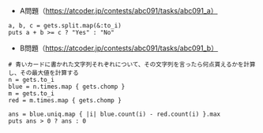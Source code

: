 - A問題（https://atcoder.jp/contests/abc091/tasks/abc091_a）
```
a, b, c = gets.split.map(&:to_i)
puts a + b >= c ? "Yes" : "No"
```

- B問題（https://atcoder.jp/contests/abc091/tasks/abc091_b）
```
# 青いカードに書かれた文字列それぞれについて、その文字列を言ったら何点貰えるかを計算し、その最大値を計算する
n = gets.to_i
blue = n.times.map { gets.chomp }
m = gets.to_i
red = m.times.map { gets.chomp }

ans = blue.uniq.map { |i| blue.count(i) - red.count(i) }.max
puts ans > 0 ? ans : 0
```
